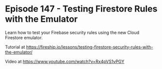 # Episode 147 - Testing Firestore Rules with the Emulator

Learn how to test your Firebase security rules using the new Cloud Firestore emulator.

Tutorial at https://fireship.io/lessons/testing-firestore-security-rules-with-the-emulator/

Video at https://www.youtube.com/watch?v=Rx4pVS1vPGY
